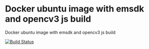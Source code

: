 # Docker ubuntu image with emsdk and opencv3 js build

Docker ubuntu image with emsdk and opencv3 js build


[![Build Status](https://travis-ci.com/diuis/docker-emsdk-opencv3-installed-js.svg?branch=ubuntu18.10-python2)](https://travis-ci.com/diuis/docker-emsdk-opencv3-installed-js)
